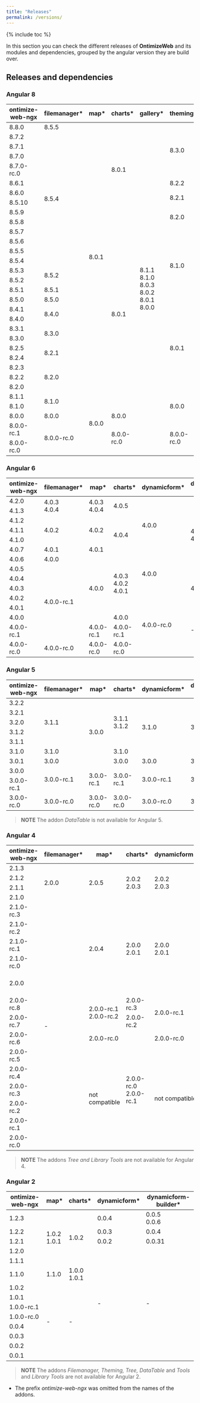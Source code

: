 ```yaml
---
title: "Releases"
permalink: /versions/
---
```


{% include toc %}

In this section you can check the different releases of **OntimizeWeb** and its modules and dependencies, grouped by the angular version they are build over.

## Releases and dependencies

### Angular 8
<table>
    <thead>
        <tr>
            <th>ontimize-web-ngx</th>
            <th>filemanager*</th>
            <th>map*</th>
            <th>charts*</th>
            <th>gallery*</th>
            <th>theming*</th>
            <th>report*</th>
            <th>tree*</th>
        </tr>
    </thead>
    <tbody>
      <tr>
        <td>8.8.0</td>
        <td>8.5.5</td>
        <td rowspan="27">8.0.1</td>
        <td rowspan="9">8.0.1</td>
        <td rowspan="32">8.1.1<br>8.1.0<br>8.0.3<br>8.0.2<br>8.0.1<br>8.0.0</td>
        <td rowspan="5">8.3.0</td>
        <td>8.0.2</td>
        <td>8.0.2</td>
      </tr>
      <tr>
        <td>8.7.2</td>
        <td rowspan="13">8.5.4</td>
        <td rowspan="3">8.0.1<br>8.0.0</td>
        <td rowspan="29">8.0.1<br>8.0.0</td>
      </tr>
      <tr>
        <td>8.7.1</td>
      </tr>
      <tr>
        <td>8.7.0</td>
      </tr>
      <tr>
        <td>8.7.0-rc.0</td>
        <td>8.0.0-rc.0</td>
      </tr>
      <tr>
          <td>8.6.1</td>
          <td>8.2.2</td>
          <td rowspan="27">-</td>
      </tr>
      <tr>
        <td>8.6.0</td>
        <td rowspan="2">8.2.1</td>
      </tr>
      <tr>
          <td>8.5.10</td>
      </tr>
      <tr>
          <td>8.5.9</td>
          <td rowspan="2">8.2.0</td>
      </tr>
      <tr>
          <td>8.5.8</td>
          <td rowspan="20">8.0.1</td>
      </tr>
      <tr>
          <td>8.5.7</td>
          <td rowspan="8">8.1.0</td>
      </tr>
      <tr>
          <td>8.5.6</td>
      </tr>
      <tr>
          <td>8.5.5</td>
      </tr>
      <tr>
          <td>8.5.4</td>
      </tr>
      <tr>
          <td>8.5.3</td>
          <td rowspan="2">8.5.2</td>
      </tr>
      <tr>
          <td>8.5.2</td>
      </tr>
      <tr>
          <td>8.5.1</td>
          <td>8.5.1</td>
      </tr>
      <tr>
          <td>8.5.0</td>
          <td>8.5.0</td>
      </tr>
     <tr>
        <td>8.4.1</td>
        <td rowspan="2">8.4.0</td>
        <td rowspan="9">8.0.1</td>
      </tr>
      <tr>
        <td>8.4.0</td>
      </tr>
        <tr>
            <td>8.3.1</td>
            <td rowspan="2">8.3.0</td>
        </tr>
        <tr>
            <td>8.3.0</td>
        </tr>
        <tr>
            <td>8.2.5</td>
            <td rowspan="2">8.2.1</td>
        </tr>
        <tr>
            <td>8.2.4</td>
        </tr>
        <tr>
            <td>8.2.3</td>
            <td rowspan="3">8.2.0</td>
        </tr>
        <tr>
            <td>8.2.2</td>
        </tr>
        <tr>
            <td>8.2.0</td>
        </tr>
        <tr>
            <td>8.1.1</td>
            <td rowspan="2">8.1.0</td>
            <td rowspan="5">8.0.0</td>
            <td rowspan="3">8.0.0</td>
        </tr>
        <tr>
            <td>8.1.0</td>
        </tr>
        <tr>
            <td>8.0.0</td>
            <td>8.0.0</td>
            <td>8.0.0</td>
        </tr>
         <tr>
            <td>8.0.0-rc.1</td>
            <td rowspan="2">8.0.0-rc.0</td>
            <td rowspan="2">8.0.0-rc.0</td>
            <td rowspan="2">8.0.0-rc.0</td>
            <td rowspan="2">-</td>
        </tr>
        <tr>
            <td>8.0.0-rc.0</td>
        </tr>
    </tbody>
</table>

### Angular 6
<table>
  <thead>
    <tr>
      <th>ontimize-web-ngx</th>
      <th>filemanager*</th>
      <th>map*</th>
      <th>charts*</th>
      <th>dynamicform*</th>
      <th>dynamicform-builder*</th>
      <th>tree*</th>
      <th>theming*</th>
      <th>tools*</th>
      <th>library-tools*</th>
    </tr>
  </thead>
  <tbody>
    <tr>
      <td>4.2.0</td>
      <td rowspan="2">4.0.3<br>4.0.4</td>
      <td rowspan="2">4.0.3<br>4.0.4</td>
      <td rowspan="2">4.0.5</td>
      <td rowspan="6">4.0.0</td>
      <td rowspan="8">4.0.0<br>4.0.1</td>
      <td rowspan="2">4.1.0</td>
      <td rowspan="9">4.0.2</td>
      <td rowspan="11">4.0.0</td>
      <td rowspan="6">4.0.2</td>
    </tr>
    <tr>
      <td>4.1.3</td>
    </tr>
    <tr rowspan="2">
      <td>4.1.2</td>
      <td rowspan="3">4.0.2</td>
      <td rowspan="3">4.0.2</td>
      <td rowspan="4">4.0.4</td>
      <td rowspan="2">4.0.1</td>
    </tr>
    <tr>
      <td>4.1.1</td>
    </tr>
    <tr>
      <td>4.1.0</td>
    </tr>
    <tr>
      <td>4.0.7</td>
      <td>4.0.1</td>
      <td>4.0.1</td>
      <td rowspan="8">4.0.0</td>
    </tr>
    <tr>
      <td>4.0.6</td>
      <td>4.0.0</td>
      <td rowspan="7">4.0.0</td>
      <td rowspan="6">4.0.3 <br>4.0.2 <br>4.0.1</td>
      <td rowspan="4">4.0.0</td>
      <td rowspan="7">4.0.0</td>
    </tr>
    <tr>
      <td>4.0.5</td>
      <td rowspan="7">4.0.0-rc.1</td>
    </tr>
    <tr>
      <td>4.0.4</td>
      <td rowspan="3">4.0.1</td>
    </tr>
    <tr>
      <td>4.0.3</td>
    </tr>
    <tr>
      <td>4.0.2</td>
      <td rowspan="5">4.0.0-rc.0</td>
      <td rowspan="5">4.0.0-rc.0</td>
    </tr>
    <tr>
      <td>4.0.1</td>
      <td rowspan="4">-</td>
      <td>4.0.1</td>
    </tr>
    <tr>
      <td>4.0.0</td>
      <td>4.0.0</td>
      <td>4.0.0</td>
    </tr>
    <tr>
      <td>4.0.0-rc.1</td>
      <td>4.0.0-rc.1</td>
      <td>4.0.0-rc.1</td>
      <td>4.0.0-rc.1</td>
      <td rowspan="2">4.0.0-rc.0</td>
      <td rowspan="2">4.0.0-rc.0</td>
    </tr>
    <tr>
      <td>4.0.0-rc.0</td>
      <td>4.0.0-rc.0</td>
      <td>4.0.0-rc.0</td>
      <td>4.0.0-rc.0</td>
      <td>4.0.0-rc.0</td>
    </tr>
  </tbody>
</table>

### Angular 5
<table>
    <thead>
        <tr>
            <th>ontimize-web-ngx</th>
            <th>filemanager*</th>
            <th>map*</th>
            <th>charts*</th>
            <th>dynamicform*</th>
            <th>dynamicform-builder*</th>
			<th>tree*</th>
            <th>theming*</th>
            <th>tools*</th>
            <th>library-tools*</th>
        </tr>
    </thead>
    <tbody>
    <tr>
      <td>3.2.2</td>
      <td rowspan="5">3.1.1</td>
			<td rowspan="7">3.0.0</td>
			<td rowspan="5">3.1.1<br>3.1.2</td>
			<td rowspan="6">3.1.0</td>
			<td rowspan="6">3.1.0</td>
			<td rowspan="6">3.1.0</td>
			<td rowspan="6">1.2.0</td>
			<td rowspan="9">1.0.6<br>1.0.7</td>
			<td rowspan="7">1.1.1</td>
    </tr>
    <tr>
      <td>3.2.1</td>
    </tr>
		<tr>
			<td>3.2.0</td>
		</tr>
		<tr>
			<td>3.1.2</td>
		</tr>
		<tr>
			<td>3.1.1</td>
		</tr>
		<tr>
			<td>3.1.0</td>
			<td>3.1.0</td>
			<td>3.1.0</td>
		</tr>
		<tr>
			<td>3.0.1</td>
			<td>3.0.0</td>
			<td>3.0.0</td>
			<td>3.0.0</td>
			<td>3.0.0</td>
			<td>3.0.0</td>
			<td rowspan="2">1.1.2</td>
		</tr>
		<tr>
			<td>3.0.0</td>
			<td rowspan="2">3.0.0-rc.1</td>
			<td rowspan="2">3.0.0-rc.1</td>
			<td rowspan="2">3.0.0-rc.1</td>
			<td rowspan="2">3.0.0-rc.1</td>
			<td rowspan="2">3.0.0-rc.1</td>
			<td rowspan="2">3.0.0-rc.1</td>
			<td rowspan="2">1.1.0</td>
		</tr>
		<tr>
			<td>3.0.0-rc.1</td>
			<td>1.1.1</td>
		</tr>
		<tr>
			<td>3.0.0-rc.0</td>
			<td>3.0.0-rc.0</td>
			<td>3.0.0-rc.0</td>
			<td>3.0.0-rc.0</td>
			<td>3.0.0-rc.0</td>
			<td>3.0.0-rc.0</td>
			<td>3.0.0-rc.0</td>
			<td>1.1.0</td>
			<td>1.0.4</td>
			<td>1.0.0</td>
		</tr>
    </tbody>
</table>

>**NOTE** The addon *DataTable* is not available for Angular 5.

### Angular 4
<table>
    <thead>
        <tr>
            <th>ontimize-web-ngx</th>
            <th>filemanager*</th>
            <th>map*</th>
            <th>charts*</th>
            <th>dynamicform*</th>
            <th>dynamicform-builder* </th>
            <th>theming*</th>
            <th>tools*</th>
            <th>datatable*</th>
        </tr>
    </thead>
    <tbody>
        <tr>
            <td>2.1.3</td>
            <td rowspan="4">2.0.0</td>
            <td rowspan="4">2.0.5</td>
            <td rowspan="4">2.0.2<br>2.0.3</td>
            <td rowspan="4">2.0.2<br>2.0.3</td>
            <td rowspan="4">2.0.2</td>
            <td rowspan="4">1.0.6</td>
            <td rowspan="5">1.0.3</td>
            <td rowspan="4">1.0.7</td>
        </tr>
        <tr>
            <td>2.1.2</td>
        </tr>
        <tr>
            <td>2.1.1</td>
        </tr>
        <tr>
            <td>2.1.0</td>
        </tr>
        <tr>
            <td>2.1.0-rc.3</td>
            <td rowspan="14">-</td>
            <td rowspan="5">2.0.4</td>
            <td rowspan="5">2.0.0<br>2.0.1</td>
            <td rowspan="5">2.0.0<br>2.0.1</td>
            <td rowspan="5">2.0.0<br>2.0.1</td>
            <td>1.0.4<br>1.0.5</td>
            <td rowspan="4">1.0.4<br>1.0.5<br>1.0.6</td>
        </tr>
         <tr>
            <td>2.1.0-rc.2</td>
            <td>1.0.2</td>
            <td rowspan="3">1.0.2</td>
        </tr>
         <tr>
            <td>2.1.0-rc.1</td>
            <td>1.0.1</td>
        </tr>
         <tr>
            <td>2.1.0-rc.0</td>
            <td>1.0.1</td>
        </tr>
         <tr>
            <td>2.0.0</td>
            <td>1.0.0</td>
            <td>1.0.0</td>
            <td>1.0.1<br>1.0.2<br>1.0.3</td>
        </tr>
        <tr>
            <td>2.0.0-rc.8</td>
            <td rowspan="2">2.0.0-rc.1<br>2.0.0-rc.2</td>
            <td>2.0.0-rc.3</td>
            <td rowspan="2">2.0.0-rc.1</td>
            <td rowspan="2">2.0.0-rc.1</td>
            <td rowspan="9">-</td>
            <td rowspan="9">-</td>
            <td>1.0.0</td>
        </tr>
         <tr>
            <td>2.0.0-rc.7</td>
            <td>2.0.0-rc.2</td>
            <td rowspan="8">-</td>
        </tr>
         <tr>
            <td>2.0.0-rc.6</td>
            <td>2.0.0-rc.0</td>
            <td rowspan="7">2.0.0-rc.0<br>2.0.0-rc.1</td>
            <td>2.0.0-rc.0</td>
            <td>2.0.0-rc.0</td>
        </tr>
         <tr>
            <td>2.0.0-rc.5</td>
            <td rowspan="6">not compatible</td>
            <td rowspan="6">not compatible</td>
            <td rowspan="6">not compatible</td>
        </tr>
         <tr>
            <td>2.0.0-rc.4</td>
        </tr>
         <tr>
            <td>2.0.0-rc.3</td>
        </tr>
         <tr>
            <td>2.0.0-rc.2</td>
        </tr>
         <tr>
            <td>2.0.0-rc.1</td>
        </tr>
         <tr>
            <td>2.0.0-rc.0</td>
        </tr>
    </tbody>
</table>

>**NOTE** The addons *Tree and Library Tools* are not available for Angular 4.

### Angular 2
<table>
    <thead>
        <tr>
            <th>ontimize-web-ngx</th>
            <th>map*</th>
            <th>charts*</th>
            <th>dynamicform*</th>
            <th>dynamicform-builder* </th>
        </tr>
    </thead>
    <tbody>
        <tr>
            <td>1.2.3</td>
            <td rowspan="5">1.0.2<br>1.0.1</td>
            <td rowspan="5">1.0.2</td>
            <td>0.0.4</td>
            <td>0.0.5<br>0.0.6</td>
        </tr>
        <tr>
            <td>1.2.2</td>
            <td>0.0.3</td>
            <td>0.0.4</td>
        </tr>
        <tr>
            <td>1.2.1</td>
            <td>0.0.2</td>
            <td>0.0.31</td>
        </tr>
        <tr>
            <td>1.2.0</td>
            <td rowspan="11">-</td>
            <td rowspan="11">-</td>
        </tr>
        <tr>
            <td>1.1.1</td>
        </tr>
        <tr>
            <td>1.1.0</td>
            <td>1.1.0</td>
            <td>1.0.0<br>1.0.1</td>
        </tr>
        <tr>
            <td>1.0.2</td>
            <td rowspan="8">-</td>
            <td rowspan="8">-</td>
        </tr>
         <tr>
            <td>1.0.1</td>
        </tr>
         <tr>
            <td>1.0.0-rc.1</td>
        </tr>
        <tr>
            <td>1.0.0-rc.0</td>
        </tr>
        <tr>
            <td>0.0.4</td>
        </tr>
        <tr>
            <td>0.0.3</td>
        </tr>
        <tr>
            <td>0.0.2</td>
        </tr>
        <tr>
            <td>0.0.1</td>
        </tr>
    </tbody>
</table>

>**NOTE** The addons *Filemanager, Theming, Tree, DataTable* and *Tools* and *Library Tools* are not available for Angular 2.

* The prefix *ontimize-web-ngx* was omitted from the names of the addons.
